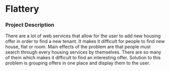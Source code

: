 # Flattery

### Project Description
There are a lot of web services that allow for the user to add new housing offer in order to find a new tenant. 
It makes it difficult for people to find new house, flat or room.
Main effects of the problem are that people must search through every housing services by themselves.
There are so many of them which makes it difficult to find an interesting offer.
Solution to this problem is grouping offers in one place and display them to the user.
